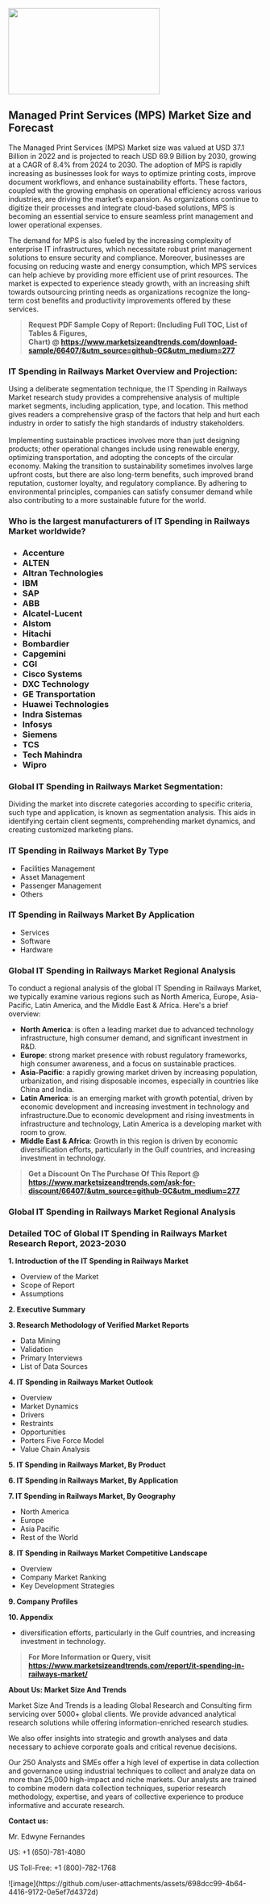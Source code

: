<p><img class="alignnone size-medium wp-image-20088" src="https://ffe5etoiles.com/wp-content/uploads/2024/12/MST1-300x171.png" alt="" width="300" height="171" /></p><h2>Managed Print Services (MPS) Market Size and Forecast</h2><p>The Managed Print Services (MPS) Market size was valued at USD 37.1 Billion in 2022 and is projected to reach USD 69.9 Billion by 2030, growing at a CAGR of 8.4% from 2024 to 2030. The adoption of MPS is rapidly increasing as businesses look for ways to optimize printing costs, improve document workflows, and enhance sustainability efforts. These factors, coupled with the growing emphasis on operational efficiency across various industries, are driving the market’s expansion. As organizations continue to digitize their processes and integrate cloud-based solutions, MPS is becoming an essential service to ensure seamless print management and lower operational expenses.</p><p>The demand for MPS is also fueled by the increasing complexity of enterprise IT infrastructures, which necessitate robust print management solutions to ensure security and compliance. Moreover, businesses are focusing on reducing waste and energy consumption, which MPS services can help achieve by providing more efficient use of print resources. The market is expected to experience steady growth, with an increasing shift towards outsourcing printing needs as organizations recognize the long-term cost benefits and productivity improvements offered by these services.</p></p><blockquote id="" class=""><strong>Request PDF Sample Copy of Report: (Including Full TOC, List of Tables &amp; Figures, Chart)&nbsp;@&nbsp;<strong><a href="https://www.marketsizeandtrends.com/download-sample/66407/&utm_source=github-GC&utm_medium=277" target="_blank">https://www.marketsizeandtrends.com/download-sample/66407/&utm_source=github-GC&utm_medium=277</a></strong></strong></blockquote><h3 id="" class="">IT Spending in Railways Market&nbsp;Overview and Projection:</h3><p id="" class="">Using a deliberate segmentation technique, the IT Spending in Railways Market research study provides a comprehensive analysis of multiple market segments, including application, type, and location. This method gives readers a comprehensive grasp of the factors that help and hurt each industry in order to satisfy the high standards of industry stakeholders. <br /> <br />Implementing sustainable practices involves more than just designing products; other operational changes include using renewable energy, optimizing transportation, and adopting the concepts of the circular economy. Making the transition to sustainability sometimes involves large upfront costs, but there are also long-term benefits, such improved brand reputation, customer loyalty, and regulatory compliance. By adhering to environmental principles, companies can satisfy consumer demand while also contributing to a more sustainable future for the world.</p><h3 id="" class="">Who is the largest manufacturers of&nbsp;IT Spending in Railways Market worldwide?</h3><h3 class=""><p><ul><li>Accenture </li><li> ALTEN </li><li> Altran Technologies </li><li> IBM </li><li> SAP </li><li> ABB </li><li> Alcatel-Lucent </li><li> Alstom </li><li> Hitachi </li><li> Bombardier </li><li> Capgemini </li><li> CGI </li><li> Cisco Systems </li><li> DXC Technology </li><li> GE Transportation </li><li> Huawei Technologies </li><li> Indra Sistemas </li><li> Infosys </li><li> Siemens </li><li> TCS </li><li> Tech Mahindra </li><li> Wipro</li></ul></p></h3><h3 id="" class="">Global&nbsp;IT Spending in Railways Market Segmentation:</h3><p id="" class="">Dividing the market into discrete categories according to specific criteria, such type and application, is known as segmentation analysis. This aids in identifying certain client segments, comprehending market dynamics, and creating customized marketing plans.</p><h3 id="" class="">IT Spending in Railways Market&nbsp;By Type</h3><p><p><ul><li>Facilities Management</li><li> Asset Management</li><li> Passenger Management</li><li> Others</p></li></ul></p></p><h3 id="" class="">IT Spending in Railways Market&nbsp;By Application</h3><p class=""><p><ul><li>Services</li><li> Software</li><li> Hardware</li></ul></p></p><h3 id="" class="">Global IT Spending in Railways Market Regional Analysis</h3><p id="" class="">To conduct a regional analysis of the global IT Spending in Railways Market, we typically examine various regions such as North America, Europe, Asia-Pacific, Latin America, and the Middle East &amp; Africa. Here's a brief overview:</p><ul><li><strong>North America</strong>: is often a leading market due to advanced technology infrastructure, high consumer demand, and significant investment in R&amp;D.</li><li><strong>Europe</strong>: strong market presence with robust regulatory frameworks, high consumer awareness, and a focus on sustainable practices.</li><li><strong>Asia-Pacific</strong>: a rapidly growing market driven by increasing population, urbanization, and rising disposable incomes, especially in countries like China and India.</li><li><strong>Latin America</strong>: is an emerging market with growth potential, driven by economic development and increasing investment in technology and infrastructure.Due to economic development and rising investments in infrastructure and technology, Latin America is a developing market with room to grow.</li><li><strong>Middle East &amp; Africa</strong>: Growth in this region is driven by economic diversification efforts, particularly in the Gulf countries, and increasing investment in technology.</li></ul><blockquote id="" class=""><strong>Get a Discount On The Purchase Of This Report @ <strong><a href="https://www.marketsizeandtrends.com/ask-for-discount/66407/&utm_source=github-GC&utm_medium=277" target="_blank">https://www.marketsizeandtrends.com/ask-for-discount/66407/&utm_source=github-GC&utm_medium=277</a></strong></strong></blockquote><h3 id="" class="">Global IT Spending in Railways Market Regional Analysis</h3><h3 id="" class="">Detailed TOC of Global IT Spending in Railways Market Research Report, 2023-2030</h3><p id="" class=""><strong>1. Introduction of the IT Spending in Railways Market</strong></p><ul><li>Overview of the Market</li><li>Scope of Report</li><li>Assumptions</li></ul><p id="" class=""><strong>2. Executive Summary</strong></p><p id="" class=""><strong>3. Research Methodology of Verified Market Reports</strong></p><ul><li>Data Mining</li><li>Validation</li><li>Primary Interviews</li><li>List of Data Sources</li></ul><p id="" class=""><strong>4. IT Spending in Railways Market Outlook</strong></p><ul><li>Overview</li><li>Market Dynamics</li><li>Drivers</li><li>Restraints</li><li>Opportunities</li><li>Porters Five Force Model</li><li>Value Chain Analysis</li></ul><p id="" class=""><strong>5. IT Spending in Railways Market, By Product</strong></p><p id="" class=""><strong>6. IT Spending in Railways Market, By Application</strong></p><p id="" class=""><strong>7. IT Spending in Railways Market, By Geography</strong></p><ul><li>North America</li><li>Europe</li><li>Asia Pacific</li><li>Rest of the World</li></ul><p id="" class=""><strong>8. IT Spending in Railways Market Competitive Landscape</strong></p><ul><li>Overview</li><li>Company Market Ranking</li><li>Key Development Strategies</li></ul><p id="" class=""><strong>9. Company Profiles</strong></p><p id="" class=""><strong>10. Appendix</strong></p><ul><li>diversification efforts, particularly in the Gulf countries, and increasing investment in technology.</li></ul><blockquote id="" class=""><strong>For More Information or Query, visit <strong><strong><a href="https://www.marketsizeandtrends.com/report/it-spending-in-railways-market/" target="_blank">https://www.marketsizeandtrends.com/report/it-spending-in-railways-market/</a></strong></strong></strong></blockquote><p id="" class=""><strong>About Us: Market Size And Trends</strong></p><p id="" class="">Market Size And Trends is a leading Global Research and Consulting firm servicing over 5000+ global clients. We provide advanced analytical research solutions while offering information-enriched research studies.</p><p id="" class="">We also offer insights into strategic and growth analyses and data necessary to achieve corporate goals and critical revenue decisions.</p><p id="" class="">Our 250 Analysts and SMEs offer a high level of expertise in data collection and governance using industrial techniques to collect and analyze data on more than 25,000 high-impact and niche markets. Our analysts are trained to combine modern data collection techniques, superior research methodology, expertise, and years of collective experience to produce informative and accurate research.</p><p id="" class=""><strong>Contact us:</strong></p><p id="" class="">Mr. Edwyne Fernandes</p><p id="" class="">US: +1 (650)-781-4080</p><p id="" class="">US Toll-Free: +1 (800)-782-1768</p>
![image](https://github.com/user-attachments/assets/698dcc99-4b64-4416-9172-0e5ef7d4372d)
